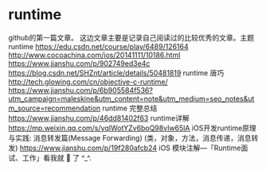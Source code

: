 # runtime
github的第一篇文章。
这边文章主要是记录自己阅读过的比较优秀的文章。主题runtime
https://edu.csdn.net/course/play/6489/126164
http://www.cocoachina.com/ios/20141111/10186.html
https://www.jianshu.com/p/902749ed3e4c
https://blog.csdn.net/SHZnt/article/details/50481819  runtime 唐巧
http://tech.glowing.com/cn/objective-c-runtime/
https://www.jianshu.com/p/6b905584f536?utm_campaign=maleskine&utm_content=note&utm_medium=seo_notes&utm_source=recommendation  runtime 完整总结
https://www.jianshu.com/p/46dd81402f63  runtime详解
https://mp.weixin.qq.com/s/yqIWotYZv6boQ98vIw65lA   iOS开发runtime原理与实践: 消息转发篇(Message Forwarding) (类，对象，方法，消息传递，消息转发)
https://www.jianshu.com/p/19f280afcb24   iOS 模块注解—「Runtime面试、工作」看我就 🐒 了 ^_^.
